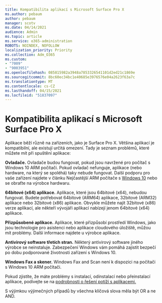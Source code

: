 ```yaml
---
title: Kompatibilita aplikací s Microsoft Surface Pro X
ms.author: pebaum
author: pebaum
manager: scotv
ms.date: 04/14/2021
audience: Admin
ms.topic: article
ms.service: o365-administration
ROBOTS: NOINDEX, NOFOLLOW
localization_priority: Priority
ms.collection: Adm_O365
ms.custom:
- "7009"
- "9003951"
ms.openlocfilehash: 085815982a3948a7853326541101d2ed21c1869e
ms.sourcegitcommit: 8bc60ec34bc1e40685e3976576e04a2623f63a7c
ms.translationtype: MT
ms.contentlocale: cs-CZ
ms.lasthandoff: 04/15/2021
ms.locfileid: "51837097"
---
```

# <a name="app-compatibility-with-microsoft-surface-pro-x"></a>Kompatibilita aplikací s Microsoft Surface Pro X

Aplikace běží různě na zařízeních, jako je Surface Pro X. Většina aplikací je kompatibilní, ale existují určitá omezení. Tady je seznam problémů, které můžete mít při spuštění aplikace: 

**Ovladače.** Ovladače budou fungovat, pokud jsou navržené pro počítač s Windows 10 ARM počítači. Pokud ovladač nefunguje, aplikace (nebo hardware, na který se spoléhá) taky nebude fungovat. Další podporu pro vaše zařízení najdete v článku Nejčastější ARM počítače s [Windows 10](https://support.microsoft.com/windows/windows-10-arm-based-pcs-faq-477f51df-2e3b-f68f-31b0-06f5e4f8ebb5) nebo se obraťte na výrobce hardwaru.

**64bitové (x64) aplikace.** Aplikace, které jsou 64bitové (x64), nebudou fungovat. Budete potřebovat 64bitové (ARM64) aplikace, 32bitové (ARM32) aplikace nebo 32bitové (x86) aplikace. Obvykle můžete najít 32bitové (x86) verze aplikací, ale někteří vývojáři aplikací nabízejí jenom 64bitové (x64) aplikace.

**Přizpůsobené aplikace.** Aplikace, které přizpůsobí prostředí Windows, jako jsou technologie pro asistenci nebo aplikace cloudového úložiště, můžou mít problémy. Další informace najdete u výrobce aplikace.

**Antivirový software třetích stran.** Některý antivirový software jiného výrobce se neinstaluje. Zabezpečení Windows vám pomáhá zajistit bezpečí po dobu podporované životnosti zařízení s Windows 10.

**Windows Fax a skener.** Windows Fax and Scan není k dispozici na počítači s Windows 10 ARM počítači.

Pokud zjistíte, že máte problémy s instalací, odinstalací nebo přeinstalací aplikace, podívejte se na [podrobnosti o řešení potíží s aplikacemi.](https://docs.microsoft.com/troubleshoot/mem/intune/troubleshoot-app-install#app-troubleshooting-details)

S výjimkou výjimečných případů by všechna klíčová slova měla být OR a ne AND.